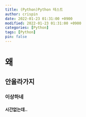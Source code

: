 ```yaml
---
title: (Python)Python 테스트
author: crispin
date: 2022-01-23 01:31:00 +0900
modified: 2022-01-23 01:31:00 +0900
categories: [Python]
tags: [Python]
pin: false
---
```


# 왜

## 안올라가지

### 이상하네

#### 시간없는데..